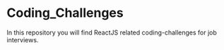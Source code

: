# Coding_Challenges
In this repository you will find ReactJS related coding-challenges for job interviews.
